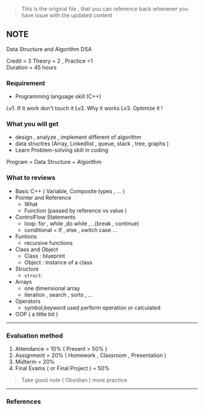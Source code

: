 > This is the original file , that you can reference back whenever you have issue with the updated content  

## NOTE 
Data Structure and Algorithm 
DSA 

Credit = 3 
Theory = 2 , Practice =1  
Duration = 45 hours 


### Requirement 
- Programming language skill (C++)


Lv1. If it work don't touch it 
Lv2. Why it works 
Lv3. Optimize it ! 

### What you will get 
- design , analyze , implement different of algorithm 
- data structres (Array, Linkedlist , queue, stack , tree, graphs )
- Learn Problem-solving skill in coding 


Program = Data Structure + Algorithm 

### What to reviews 
- Basic C++ ( Variable, Composite types , ... )
- Pointer and Reference 
    - What 
    - Function (passed by reference vs value )
- ControlFlow Statements
    - loop: for , while ,do while , ..(break , continue)
    - conditional = If , else , switch case  ...
- Funtions 
    - recursive functions 
- Class and Object
    - Class : blueprint 
    - Object : instance of a class 
- Structure 
    - `struct`: 
- Arrays 
    - one dimensional array 
    - iteration , search , sorts , ...
- Operators
    - symbol,keyword used perform operation or calculated 
- OOP ( a little bit ) 


*** 
### Evaluation method 
1. Attendance  = 10% ( Present > 50% )
2. Assignment = 20%  ( Homework , Classroom , Presentation )
3. Midterm = 20% 
3. Final Exams ( or Final Project ) = 50% 

> Take good note ( Obsidian )
> more practice 


*** 
### References 
